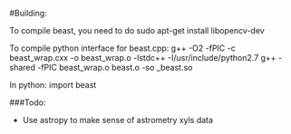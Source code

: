 #Building:


To compile beast, you need to do sudo apt-get install libopencv-dev

To compile python interface for beast.cpp:
g++ -O2 -fPIC -c beast_wrap.cxx -o beast_wrap.o -lstdc++ -I/usr/include/python2.7
g++ -shared -fPIC beast_wrap.o beast.o -so _beast.so

In python:
import beast

###Todo:
- Use astropy to make sense of astrometry xyls data
